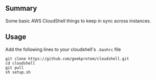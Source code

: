 
## Summary

Some basic AWS CloudShell things to keep in sync across instances.

## Usage

Add the following lines to your cloudshell's `.bashrc` file 

```
git clone https://github.com/geekprotem/cloudshell.git
cd cloudshell
git pull
sh setup.sh
```
